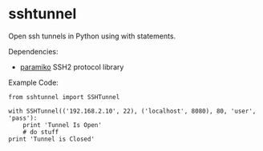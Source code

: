 sshtunnel
=========
Open ssh tunnels in Python using with statements.


Dependencies:
- [paramiko](https://pypi.python.org/pypi/paramiko) SSH2 protocol library


Example Code:
```
from sshtunnel import SSHTunnel

with SSHTunnel(('192.168.2.10', 22), ('localhost', 8080), 80, 'user', 'pass'):
    print 'Tunnel Is Open'
    # do stuff
print 'Tunnel is Closed'
```
